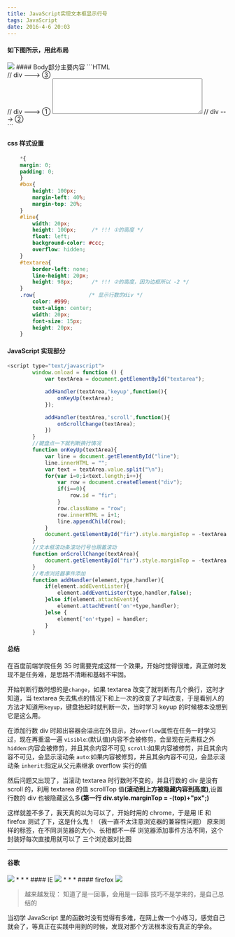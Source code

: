 ```yaml
---
title: JavaScript实现文本框显示行号
tags: JavaScript
date: 2016-4-6 20:03
---
```


#### 如下图所示，用此布局

<img src="https://7xslws.com1.z0.glb.clouddn.com/textarea2.png">
#### Body部分主要内容
```HTML
<div id="box">     // div ---> ③
	<div id="line"></div>    // div ---> ①
	<textarea id="textarea" rows="5" cols="40"></textarea>   // div ---> ②
</div>
```
<!-- more -->

#### css 样式设置

```CSS
	*{
	margin: 0;
	padding: 0;
	}
	#box{
		height: 100px;
		margin-left: 40%;
		margin-top: 20%;
	}
	#line{
		width: 20px;
		height: 100px;     /* !!! ①的高度 */
		float: left;
		background-color: #ccc;
		overflow: hidden;
	}
	#textarea{
		border-left: none;
		line-height: 20px;
		height: 98px;      /* !!! ②的高度，因为边框所以 -2 */
	}
	.row{                 /* 显示行数的div */
		color: #999;
		text-align: center;
		width: 20px;
		font-size: 15px;
		height: 20px;
	}
```

#### JavaScript 实现部分

```Javascript
<script type="text/javascript">
		window.onload = function () {
			var textArea = document.getElementById("textarea");

			addHandler(textArea,'keyup',function(){
				onKeyUp(textArea);
			});

			addHandler(textArea,'scroll',function(){
				onScrollChange(textArea);
			})
		}
		//键盘点一下就判断换行情况
		function onKeyUp(textArea){
			var line = document.getElementById("line");
			line.innerHTML = "";
			var text = textArea.value.split("\n");
			for(var i=0;i<text.length;i++){
				var row = document.createElement("div");
				if(i==0){
					row.id = "fir";
				}
				row.className = "row";
				row.innerHTML = i+1;
				line.appendChild(row);
			}
			document.getElementById("fir").style.marginTop = -textArea.scrollTop + "px";
		}
		//文本框滚动条滚动行号也跟着滚动
		function onScrollChange(textArea){
			document.getElementById("fir").style.marginTop = -textArea.scrollTop + "px";
		}
		//考虑浏览器事件添加
		function addHandler(element,type,handler){
			if(element.addEventLister){
				element.addEventLister(type,handler,false);
			}else if(element.attachEvent){
				element.attachEvent('on'+type,handler);
			}else {
				element['on'+type] = handler;
			}
		}
```

#### 总结

在百度前端学院任务 35 时需要完成这样一个效果，开始时觉得很难，真正做时发现不是任务难，是思路不清晰和基础不牢固。

开始判断行数时想的是`change`，如果 textarea 改变了就判断有几个换行，这时才知道，当 textarea 失去焦点的情况下和上一次的改变了才叫改变，于是看别人的方法才知道用`keyup`，键盘抬起时就判断一次，当时学习 keyup 的时候根本没想到它是这么用。

在添加行数 div 时超出容器会溢出在外显示，对`overflow`属性在任务一时学习过，现在再重温一遍
`visible`:(默认值)内容不会被修剪，会呈现在元素框之外
`hidden`:内容会被修剪，并且其余内容不可见
`scroll`:如果内容被修剪，并且其余内容不可见，会显示滚动条
`auto`:如果内容被修剪，并且其余内容不可见，会显示滚动条
`inherit`:指定从父元素继承 overflow 实行的值

然后问题又出现了，当滚动 textarea 时行数时不变的，并且行数的 div 是没有 scroll 的，利用 textarea 的值 scrollTop 值<strong>(滚动到上方被隐藏内容到高度)</strong>,设置行数的 div 也被隐藏这么多<strong>(第一行 div.style.marginTop = -(top)+"px";)</strong>

这样就差不多了，我天真的以为可以了，开始时用的 chrome，于是用 IE 和 firefox 测试了下，这是什么鬼！（我一直不太注意浏览器的兼容性问题）
原来同样的标签，在不同浏览器的大小、长相都不一样
浏览器添加事件方法不同，这个封装好每次直接用就可以了
三个浏览器对比图

---

#### 谷歌

<img src="https://7xslws.com1.z0.glb.clouddn.com/Googletest.png">
* * *
#### IE
<img src="https://7xslws.com1.z0.glb.clouddn.com/ietest.png">
* * *
#### firefox
<img src="https://7xslws.com1.z0.glb.clouddn.com/firefoxtest.png">

> 越来越发现：
> 知道了是一回事，会用是一回事
> 技巧不是学来的，是自己总结的

当初学 JavaScript 里的函数时没有觉得有多难，在网上做一个小练习，感觉自己就会了，等真正在实践中用到的时候，发现对那个方法根本没有真正的学会。
